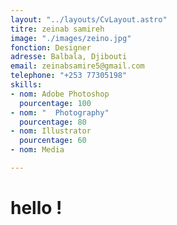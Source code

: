 ```yaml
---
layout: "../layouts/CvLayout.astro"
titre: zeinab samireh
image: "./images/zeino.jpg"
fonction: Designer
adresse: Balbala, Djibouti
email: zeinabsamire5@gmail.com
telephone: "+253 77305198"
skills:
- nom: Adobe Photoshop
  pourcentage: 100
- nom: "  Photography"
  pourcentage: 80
- nom: Illustrator
  pourcentage: 60
- nom: Media

---
```

# hello !